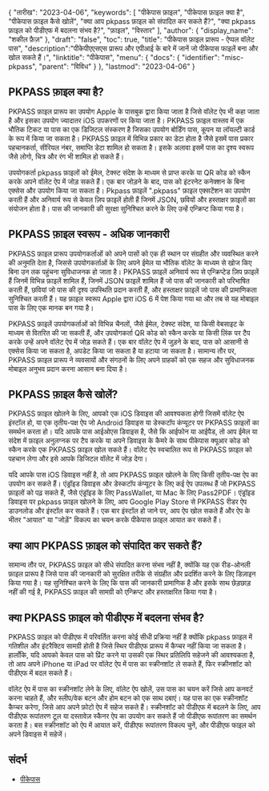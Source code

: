 {
"तारीख": "2023-04-06",
  "keywords": [
"पीकेपास फ़ाइल",
"पीकेपास फ़ाइल क्या है",
"पीकेपास फ़ाइल कैसे खोलें",
"क्या आप pkpass फ़ाइल को संपादित कर सकते हैं?",
"क्या pkpass फ़ाइल को पीडीएफ में बदलना संभव है?",
"फ़ाइल",
"विस्तार"
],
  "author": {
"display_name": "शकील फ़ैज़"
},
"draft": "false",
"toc": true,
"title": "पीकेपास फ़ाइल प्रारूप - ऐप्पल वॉलेट पास",
  "description":"पीकेपीएएसएस प्रारूप और एपीआई के बारे में जानें जो पीकेपास फाइलें बना और खोल सकते हैं।",
"linktitle": "पीकेपास",
  "menu": {
    "docs": {
      "identifier": "misc-pkpass",
"parent": "विविध"
}
},
"lastmod": "2023-04-06"
}

## PKPASS फ़ाइल क्या है?

PKPASS फ़ाइल प्रारूप का उपयोग Apple के पासबुक द्वारा किया जाता है जिसे वॉलेट ऐप भी कहा जाता है और इसका उपयोग ज्यादातर iOS उपकरणों पर किया जाता है। PKPASS फ़ाइल वास्तव में एक भौतिक टिकट या पास का एक डिजिटल संस्करण है जिसका उपयोग बोर्डिंग पास, कूपन या लॉयल्टी कार्ड के रूप में किया जा सकता है। PKPASS फ़ाइल में विभिन्न प्रकार का डेटा होता है जैसे इसमें पास प्रकार पहचानकर्ता, सीरियल नंबर, समाप्ति डेटा शामिल हो सकता है। इसके अलावा इसमें पास का दृश्य स्वरूप जैसे लोगो, चित्र और रंग भी शामिल हो सकते हैं।

उपयोगकर्ता pkpass फ़ाइलों को ईमेल, टेक्स्ट संदेश के माध्यम से प्राप्त करके या QR कोड को स्कैन करके अपने वॉलेट ऐप में जोड़ सकते हैं। एक बार जोड़ने के बाद, पास को इंटरनेट कनेक्शन के बिना एक्सेस और उपयोग किया जा सकता है। Pkpass फ़ाइलें ".pkpass" फ़ाइल एक्सटेंशन का उपयोग करती हैं और अनिवार्य रूप से केवल ज़िप फ़ाइलें होती हैं जिनमें JSON, छवियों और हस्ताक्षर फ़ाइलों का संयोजन होता है। पास की जानकारी की सुरक्षा सुनिश्चित करने के लिए उन्हें एन्क्रिप्ट किया गया है।

## PKPASS फ़ाइल स्वरूप - अधिक जानकारी

PKPASS फ़ाइल प्रारूप उपयोगकर्ताओं को अपने पासों को एक ही स्थान पर संग्रहीत और व्यवस्थित करने की अनुमति देता है, जिससे उपयोगकर्ताओं के लिए अपने ईमेल या भौतिक वॉलेट के माध्यम से खोज किए बिना उन तक पहुंचना सुविधाजनक हो जाता है। PKPASS फ़ाइलें अनिवार्य रूप से एन्क्रिप्टेड ज़िप फ़ाइलें हैं जिनमें विभिन्न फ़ाइलें शामिल हैं, जिनमें JSON फ़ाइलें शामिल हैं जो पास की जानकारी को परिभाषित करती हैं, छवियां जो पास की दृश्य उपस्थिति प्रदान करती हैं, और हस्ताक्षर फ़ाइलें जो पास की प्रामाणिकता सुनिश्चित करती हैं। यह फ़ाइल स्वरूप Apple द्वारा iOS 6 में पेश किया गया था और तब से यह मोबाइल पास के लिए एक मानक बन गया है।

PKPASS फ़ाइलें उपयोगकर्ताओं को विभिन्न चैनलों, जैसे ईमेल, टेक्स्ट संदेश, या किसी वेबसाइट के माध्यम से वितरित की जा सकती हैं, और उपयोगकर्ता QR कोड को स्कैन करके या किसी लिंक पर टैप करके उन्हें अपने वॉलेट ऐप में जोड़ सकते हैं। एक बार वॉलेट ऐप में जुड़ने के बाद, पास को आसानी से एक्सेस किया जा सकता है, अपडेट किया जा सकता है या हटाया जा सकता है। सामान्य तौर पर, PKPASS फ़ाइल प्रारूप ने व्यवसायों और संगठनों के लिए अपने ग्राहकों को एक सहज और सुविधाजनक मोबाइल अनुभव प्रदान करना आसान बना दिया है।

## PKPASS फ़ाइल कैसे खोलें?

PKPASS फ़ाइल खोलने के लिए, आपको एक iOS डिवाइस की आवश्यकता होगी जिसमें वॉलेट ऐप इंस्टॉल हो, या एक तृतीय-पक्ष ऐप जो Android डिवाइस या डेस्कटॉप कंप्यूटर पर PKPASS फ़ाइलों का समर्थन करता हो। यदि आपके पास आईओएस डिवाइस है, जैसे कि आईफोन या आईपैड, तो आप ईमेल या संदेश में फ़ाइल अनुलग्नक पर टैप करके या अपने डिवाइस के कैमरे के साथ पीकेपास क्यूआर कोड को स्कैन करके एक PKPASS फ़ाइल खोल सकते हैं। वॉलेट ऐप स्वचालित रूप से PKPASS फ़ाइल को पहचान लेगा और इसे आपके डिजिटल वॉलेट में जोड़ देगा।

यदि आपके पास iOS डिवाइस नहीं है, तो आप PKPASS फ़ाइल खोलने के लिए किसी तृतीय-पक्ष ऐप का उपयोग कर सकते हैं। एंड्रॉइड डिवाइस और डेस्कटॉप कंप्यूटर के लिए कई ऐप उपलब्ध हैं जो PKPASS फ़ाइलों को पढ़ सकते हैं, जैसे एंड्रॉइड के लिए PassWallet, या Mac के लिए Pass2PDF। एंड्रॉइड डिवाइस पर pkpass फ़ाइल खोलने के लिए, आप Google Play Store से PKPASS रीडर ऐप डाउनलोड और इंस्टॉल कर सकते हैं। एक बार इंस्टॉल हो जाने पर, आप ऐप खोल सकते हैं और ऐप के भीतर "आयात" या "जोड़ें" विकल्प का चयन करके पीकेपास फ़ाइल आयात कर सकते हैं।

## क्या आप PKPASS फ़ाइल को संपादित कर सकते हैं?

सामान्य तौर पर, PKPASS फ़ाइल को सीधे संपादित करना संभव नहीं है, क्योंकि यह एक रीड-ओनली फ़ाइल प्रारूप है जिसे पास की जानकारी को सुरक्षित तरीके से संग्रहीत और प्रदर्शित करने के लिए डिज़ाइन किया गया है। यह सुनिश्चित करने के लिए कि पास की जानकारी प्रामाणिक है और इसके साथ छेड़छाड़ नहीं की गई है, PKPASS फ़ाइल की सामग्री को एन्क्रिप्ट और हस्ताक्षरित किया गया है।

## क्या PKPASS फ़ाइल को पीडीएफ में बदलना संभव है?

PKPASS फ़ाइल को पीडीएफ में परिवर्तित करना कोई सीधी प्रक्रिया नहीं है क्योंकि pkpass फ़ाइल में गतिशील और इंटरैक्टिव सामग्री होती है जिसे स्थिर पीडीएफ प्रारूप में कैप्चर नहीं किया जा सकता है। हालाँकि, यदि आपको केवल पास को प्रिंट करने या उसकी एक स्थिर प्रतिलिपि सहेजने की आवश्यकता है, तो आप अपने iPhone या iPad पर वॉलेट ऐप में पास का स्क्रीनशॉट ले सकते हैं, फिर स्क्रीनशॉट को पीडीएफ में बदल सकते हैं।

वॉलेट ऐप में पास का स्क्रीनशॉट लेने के लिए, वॉलेट ऐप खोलें, उस पास का चयन करें जिसे आप कनवर्ट करना चाहते हैं, और स्लीप/वेक बटन और होम बटन को एक साथ दबाएं। यह पास का एक स्क्रीनशॉट कैप्चर करेगा, जिसे आप अपने फ़ोटो ऐप में सहेज सकते हैं। स्क्रीनशॉट को पीडीएफ में बदलने के लिए, आप पीडीएफ रूपांतरण टूल या दस्तावेज़ स्कैनर ऐप का उपयोग कर सकते हैं जो पीडीएफ रूपांतरण का समर्थन करता है। बस स्क्रीनशॉट को ऐप में आयात करें, पीडीएफ रूपांतरण विकल्प चुनें, और पीडीएफ फाइल को अपने डिवाइस में सहेजें।

## संदर्भ
* [पीकेपास](https://en.wikipedia.org/wiki/PKPASS)

